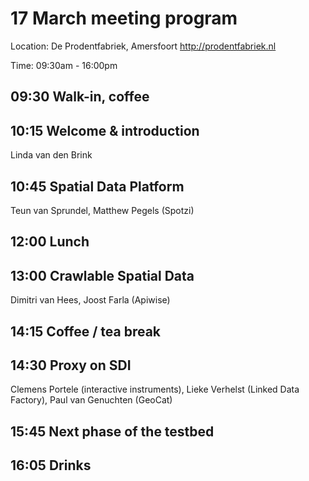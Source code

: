 # 17 March meeting program

Location: De Prodentfabriek, Amersfoort
http://prodentfabriek.nl

Time: 09:30am - 16:00pm

## 09:30 Walk-in, coffee

## 10:15 Welcome & introduction
Linda van den Brink

## 10:45 Spatial Data Platform
Teun van Sprundel, Matthew Pegels (Spotzi)

## 12:00 Lunch

## 13:00 Crawlable Spatial Data
Dimitri van Hees, Joost Farla (Apiwise)

## 14:15 Coffee / tea break

## 14:30 Proxy on SDI
Clemens Portele (interactive instruments), Lieke Verhelst (Linked Data Factory), Paul van Genuchten (GeoCat)

## 15:45 Next phase of the testbed

## 16:05 Drinks
